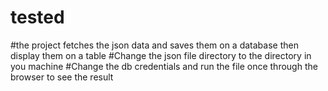 # tested
#the project fetches the json data and saves them on a database then display them on a table
#Change the json file directory to the directory in you machine
#Change the db credentials and run the file once through the browser to see the result
